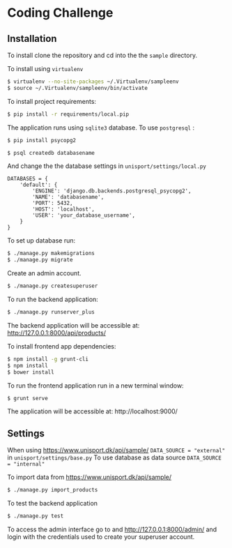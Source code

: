 Coding Challenge
===================

Installation
----------------
To install clone the repository and cd into the the  ``sample`` directory.

To install using `virtualenv`
```sh
$ virtualenv --no-site-packages ~/.Virtualenv/sampleenv
$ source ~/.Virtualenv/sampleenv/bin/activate
```
To install project requirements:
```sh
$ pip install -r requirements/local.pip
```
The application runs using ``sqlite3`` database. To use ``postgresql`` :

```sh
$ pip install psycopg2
```
```sh
$ psql createdb databasename
```
And change the the database settings in
 ``unisport/settings/local.py``
```
DATABASES = {
    'default': {
        'ENGINE': 'django.db.backends.postgresql_psycopg2',
        'NAME': 'databasename',
        'PORT': 5432,
        'HOST': 'localhost',
        'USER': 'your_database_username',
    }
}

```
To set up database run:
```sh
$ ./manage.py makemigrations
$ ./manage.py migrate
```

Create an admin account.
```sh
$ ./manage.py createsuperuser
```

To run the backend application:
```sh
$ ./manage.py runserver_plus
```

The backend application will be accessible at: http://127.0.0.1:8000/api/products/

To install frontend app dependencies:
```sh
$ npm install -g grunt-cli
$ npm install
$ bower install
```

To run the frontend application run in a new terminal window:
```sh
$ grunt serve
```

The application will be accessible at: http://localhost:9000/


Settings
------------

When using https://www.unisport.dk/api/sample/
``DATA_SOURCE = "external"`` in ``unisport/settings/base.py``
To use database as data source ``DATA_SOURCE = "internal"``

To import data from https://www.unisport.dk/api/sample/
```sh
$ ./manage.py import_products
``` 

To test the backend application
```sh
$ ./manage.py test
```

To access the admin interface go to  and http://127.0.0.1:8000/admin/ and login with the credentials used to create your superuser account.
